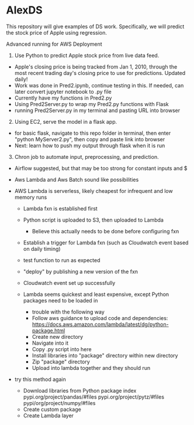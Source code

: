 # AlexDS
This repository will give examples of DS work. Specifically, we will predict the stock price of Apple using regression.

Advanced running for AWS Deployment
1. Use Python to predict Apple stock price from live data feed.
  - Apple's closing price is being tracked from Jan 1, 2010, through the most recent trading day's closing price to use for predictions. Updated daily!
  - Work was done in Pred2.ipynb, continue testing in this. If needed, can later convert jupyter notebook to .py file
  - Currently have my functions in Pred2.py
  - Using Pred2Server.py to wrap my Pred2.py functions with Flask
  - running Pred2Server.py in my terminal and pasting URL into browser
2. Using EC2, serve the model in a flask app.
  - for basic flask, navigate to this repo folder in terminal, then enter "python MyServer2.py", then copy and paste link into browser
  - Next: learn how to push my output through flask when it is run
3. Chron job to automate input, preprocessing, and prediction.
  - Airflow suggested, but that may be too strong for constant inputs and $
  - Aws Lambda and Aws Batch sound like possibilities
  - AWS Lambda is serverless, likely cheapest for infrequent and low memory runs
    - Lambda fxn is established first
    - Python script is uploaded to S3, then uploaded to Lambda
      - Believe this actually needs to be done before configuring fxn
    - Establish a trigger for Lambda fxn (such as Cloudwatch event based on daily timing)
    - test function to run as expected
    - "deploy" by publishing a new version of the fxn
    
    - Cloudwatch event set up successfully
    - Lambda seems quickest and least expensive, except Python packages need to be loaded in
    
      - trouble with the following way 
      - Follow aws guidance to upload code and dependencies: https://docs.aws.amazon.com/lambda/latest/dg/python-package.html
      - Create new directory
      - Navigate into it
      - Copy .py script into here
      - Install libraries into "package" directory within new directory
      - Zip "package" directory
      - Upload into lambda together and they should run
      
  - try this method again
    - Download libraries from Python package index
      pypi.org/project/pandas/#files
      pypi.org/project/pytz/#files
      pypi/org/project/numpy/#files
    - Create custom package
    - Create Lambda layer
